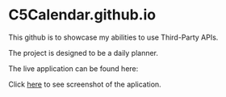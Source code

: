 # C5Calendar.github.io

This github is to showcase my abilities to use Third-Party APIs.

The project is designed to be a daily planner.

The live application can be found here: 

Click [here]() to see screenshot of the aplication.